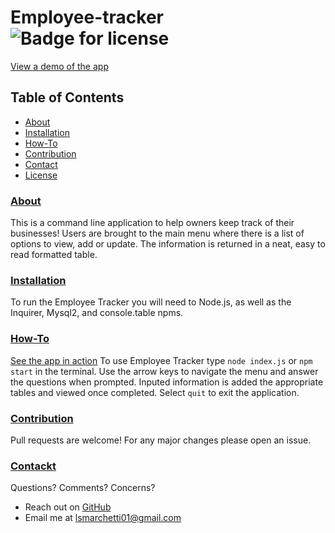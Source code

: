 # Employee-tracker ![Badge for license](https://img.shields.io/badge/license-mit-brightgreen)
[View a demo of the app](https://drive.google.com/file/d/1eDaWgb2_39_uOQPGrWQbSWcgqZenqN4K/view)


## Table of Contents
- [About](#about)
- [Installation](#installation)
- [How-To](#how-to)
- [Contribution](#constribution)
- [Contact](#contact)
- [License](#license)

### [About](#table-of-contents)
This is a command line application to help owners keep track of their businesses! Users are brought to the main menu where there is a list of options to view, add or update. The information is returned in a neat, easy to read formatted table.

### [Installation](#table-of-contents)
To run the Employee Tracker you will need to Node.js, as well as the Inquirer, Mysql2, and console.table npms.

### [How-To](#table-of-contents)
[See the app in action](https://drive.google.com/file/d/1eDaWgb2_39_uOQPGrWQbSWcgqZenqN4K/view)
To use Employee Tracker type `node index.js` or `npm start` in the terminal. Use the arrow keys to navigate the menu and answer the questions when prompted. Inputed information is added the appropriate tables and viewed once completed. Select `quit` to exit the application.

### [Contribution](#table-of-contents)
Pull requests are welcome! For any major changes please open an issue.

### [Contackt](#table-of-contents)
Questions?
Comments?
Concerns?

- Reach out on [GitHub](https://github.com/LSMarch)
- Email me at lsmarchetti01@gmail.com
